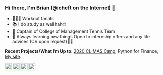 ### Hi there, I'm Brian (@icheft on the Internet) 🌴

+ 🏋🏾‍♂️ Workout fanatic
+ 📚 I do study as well hah🤓
+ 🎾 Captain of College of Management Tennis Team
+ 🌱 Always learning new things
Open to internship offers and any life advices (CV upon request)🙌🏾

**Recent Projects/What I'm Up to**: [2020 CLIMAS Camp](https://climas.now.sh), Python for Finance, [My site](https://icheft.github.io). 


[<img align="left" alt="icheft.github.io" width="22px" src="https://cdnjs.cloudflare.com/ajax/libs/ionicons/5.1.2/collection/components/icon/svg/home-outline.svg" />][website]
[<img align="left" alt="brianlhchen | LinkedIn" width="22px" src="https://cdn.jsdelivr.net/npm/simple-icons@v3/icons/linkedin.svg" />][linkedin]
[<img align="left" alt="brian_lxchen | Instagram" width="22px" src="https://cdn.jsdelivr.net/npm/simple-icons@v3/icons/instagram.svg" />][instagram]
[<img align="left" alt="brianlxchen | Facebook" width="22px" src="https://cdn.jsdelivr.net/npm/simple-icons@v3/icons/facebook.svg" />][facebook]


[website]: https://icheft.github.io/
[instagram]: https://instagram.com/brian_lxchen
[linkedin]: https://linkedin.com/in/brianlhchen
[facebook]: https://www.facebook.com/brianlxchen
